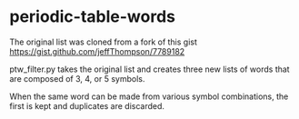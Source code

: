 # periodic-table-words

The original list was cloned from a fork of this gist https://gist.github.com/jeffThompson/7789182

ptw_filter.py takes the original list and creates three new lists of words that are composed of 3, 4, or 5 symbols.

When the same word can be made from various symbol combinations, the first is kept and duplicates are discarded.